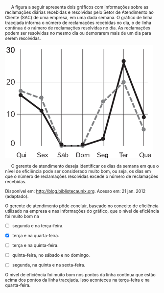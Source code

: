 

     A figura a seguir apresenta dois gráficos com informações sobre as reclamações diárias recebidas e resolvidas pelo Setor de Atendimento ao Cliente (SAC) de uma empresa, em uma dada semana. O gráfico de linha tracejada informa o número de reclamações recebidas no dia, o de linha contínua é o número de reclamações resolvidas no dia. As reclamações podem ser resolvidas no mesmo dia ou demorarem mais de um dia para serem resolvidas.

![](829b3e3b-b69e-15fb-9eb0-a60267b8adfa.png)

     O gerente de atendimento deseja identificar os dias da semana em que o nível de eficiência pode ser considerado muito bom, ou seja, os dias em que o número de reclamações resolvidas excede o número de reclamações recebidas.

Disponível em: http://blog.bibliotecaunix.org. Acesso em: 21 jan. 2012 (adaptado).

O gerente de atendimento pôde concluir, baseado no conceito de eficiência utilizado na empresa e nas informações do gráfico, que o nível de eficiência foi muito bom na



- [ ] segunda e na terça-feira.
- [x] terça e na quarta-feira.
- [ ] terça e na quinta-feira.
- [ ] quinta-feira, no sábado e no domingo.
- [ ] segunda, na quinta e na sexta-feira.


O nível de eficiência foi muito bom nos pontos da linha contínua que estão acima dos pontos da linha tracejada. Isso aconteceu na terça-feira e na quarta-feira.
